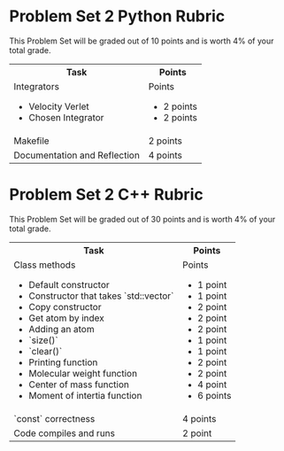 # Problem Set 2 Python Rubric

This Problem Set will be graded out of 10 points and is worth 4% of your total grade.

<table width="100%">
    <tr>
        <th>
            Task
        </th>
        <th>
            Points
        </th>
    </tr>
    <tr>
        <td>
            Integrators
                <ul>
                    <li> Velocity Verlet
                    <li> Chosen Integrator
                </ul>
        </td>
        <td>
            Points
                <ul>
                    <li> 2 points
                    <li> 2 points
                </ul>
        </td>
    </tr>
    <tr>
    <td>
        Makefile
    </td>
    <td>
        2 points
    </td>
    </tr>
    <tr>
    <td>
        Documentation and Reflection
    </td>
    <td>
        4 points
    </td>


</table>

# Problem Set 2 C++ Rubric

This Problem Set will be graded out of 30 points and is worth 4% of your total grade.

<table width="100%">
    <tr>
        <th>
            Task
        </th>
        <th>
            Points
        </th>
    </tr>
    <tr>
        <td>
            Class methods
                <ul>
                    <li> Default constructor
                    <li> Constructor that takes `std::vector`
                    <li> Copy constructor
                    <li> Get atom by index
                    <li> Adding an atom
                    <li> `size()`
                    <li> `clear()`
                    <li> Printing function
                    <li> Molecular weight function
                    <li> Center of mass function
                    <li> Moment of intertia function
                </ul>
        </td>
        <td>
            Points
                <ul>
                    <li> 1 point
                    <li> 1 point
                    <li> 2 point
                    <li> 2 point
                    <li> 2 point
                    <li> 1 point
                    <li> 1 point
                    <li> 2 point
                    <li> 2 point
                    <li> 4 point
                    <li> 6 points
                </ul>
        </td>
    </tr>
    <tr>
    <td>
        `const` correctness
    </td>
    <td>
        4 points
    </td>
    </tr>
    <tr>
    <td>
        Code compiles and runs
    </td>
    <td>
        2 point
    </td>


</table>
